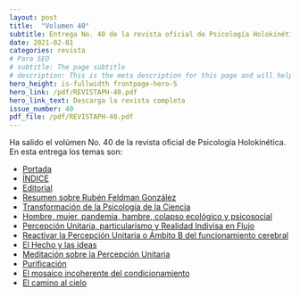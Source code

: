 ```yaml
---
layout: post
title:  "Volumen 40"
subtitle: Entrega No. 40 de la revista oficial de Psicología Holokinética
date: 2021-02-01
categories: revista
# Para SEO
# subtitle: The page subtitle
# description: This is the meta description for this page and will help it appear in search engines
hero_height: is-fullwidth frontpage-hero-5
hero_link: /pdf/REVISTAPH-40.pdf
hero_link_text: Descarga la revista completa
issue_number: 40
pdf_file: /pdf/REVISTAPH-40.pdf
---
```


Ha salido el volúmen No. 40 de la revista oficial de Psicología Holokinética. 
En esta entrega los temas son:


- [Portada](/pdf/REVISTAPH-40.pdf#page=1)
- [ÍNDICE](/pdf/REVISTAPH-40.pdf#page=3)
- [Editorial](/pdf/REVISTAPH-40.pdf#page=4)
- [Resumen sobre Rubén Feldman González](/pdf/REVISTAPH-40.pdf#page=5)
- [Transformación de la Psicología de la Ciencia](/pdf/REVISTAPH-40.pdf#page=7)
- [Hombre, mujer, pandemia, hambre, colapso ecológico y psicosocial](/pdf/REVISTAPH-40.pdf#page=17)
- [Percepción Unitaria, particularismo y Realidad Indivisa en Flujo](/pdf/REVISTAPH-40.pdf#page=25)
- [Reactivar la Percepción Unitaria o Ámbito B del funcionamiento cerebral](/pdf/REVISTAPH-40.pdf#page=26)
- [El Hecho y las ideas](/pdf/REVISTAPH-40.pdf#page=27)
- [Meditación sobre la Percepción Unitaria](/pdf/REVISTAPH-40.pdf#page=28)
- [Purificación](/pdf/REVISTAPH-40.pdf#page=31)
- [El mosaico incoherente del condicionamiento](/pdf/REVISTAPH-40.pdf#page=32)
- [El camino al cielo](/pdf/REVISTAPH-40.pdf#page=42)
